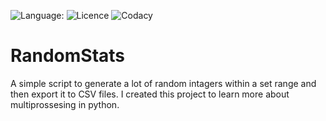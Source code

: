 ![Language:](https://img.shields.io/badge/Coded%20with-Python-blue?logo=python&style=for-the-badge&logoColor=white)
![Licence](https://img.shields.io/github/license/PEOL0/Forces?style=for-the-badge&logo=creativecommons&logoColor=white)
![Codacy](https://img.shields.io/codacy/grade/8936fcd2d12c4decbe45e4686d7639f7?logo=codacy&style=for-the-badge)

# RandomStats
A simple script to generate a lot of random intagers within a set range and then export it to CSV files.
I created this project to learn more about multiprossesing in python.
